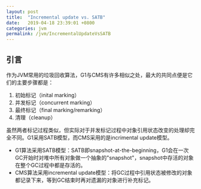 ```yaml
---
layout: post
title:  "Incremental update vs. SATB"
date:   2019-04-18 23:39:01 +0800
categories: jvm
permalink: /jvm/IncrementalUpdateVsSATB
---
```


## 引言
作为JVM常用的垃圾回收算法，G1与CMS有许多相似之处，最大的共同点便是它们的主要步骤都是：

1. 初始标记（inital marking）
2. 并发标记（concurrent marking）
3. 最终标记（final marking/remarking）
4. 清理（cleanup）

虽然两者标记过程类似，但实际对于并发标记过程中对象引用状态改变的处理却完全不同。G1采用SATB模型，而CMS采用的是incrimental update模型。

* G1算法采用SATB模型：SATB即snapshot-at-the-beginning，G1会在一次GC开始时对堆中所有对象做一个抽象的"snapshot"，snapshot中存活的对象在整个GC过程中都是存活的。
* CMS算法采用incremental update模型：将GC过程中引用状态被修改的对象都记录下来，等到GC结束时再对遗漏的对象进行补充标记。